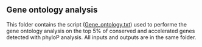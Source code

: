 ## Gene ontology analysis

This folder contains the script ([Gene_ontology.txt](Gene_ontology.txt)) used to performe the gene ontology analysis on the top 5% of conserved and accelerated genes detected with phyloP analysis. All inputs and outputs are in the same folder.<br />